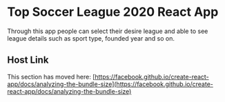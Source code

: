 # Top Soccer League 2020 React App
Through this app people can select their desire league and able to see league details
such as sport type, founded year and so on.

## Host Link
This section has moved here: [https://facebook.github.io/create-react-app/docs/analyzing-the-bundle-size](https://facebook.github.io/create-react-app/docs/analyzing-the-bundle-size)

